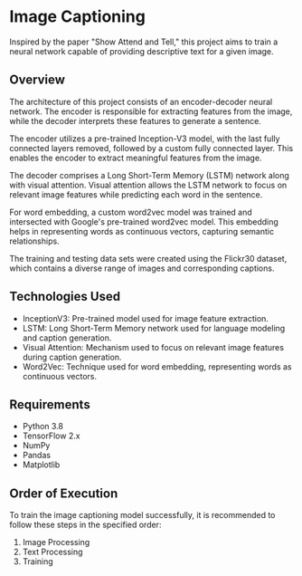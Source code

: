 # Image Captioning

Inspired by the paper "Show Attend and Tell," this project aims to train a neural network capable of providing
descriptive text for a given image.

## Overview

The architecture of this project consists of an encoder-decoder neural network. The encoder is responsible for
extracting features from the image, while the decoder interprets these features to generate a sentence.

The encoder utilizes a pre-trained Inception-V3 model, with the last fully connected layers removed, followed by a
custom fully connected layer. This enables the encoder to extract meaningful features from the image.

The decoder comprises a Long Short-Term Memory (LSTM) network along with visual attention. Visual attention allows the
LSTM network to focus on relevant image features while predicting each word in the sentence.

For word embedding, a custom word2vec model was trained and intersected with Google's pre-trained word2vec model. This
embedding helps in representing words as continuous vectors, capturing semantic relationships.

The training and testing data sets were created using the Flickr30 dataset, which contains a diverse range of images and
corresponding captions.

## Technologies Used

- InceptionV3: Pre-trained model used for image feature extraction.
- LSTM: Long Short-Term Memory network used for language modeling and caption generation.
- Visual Attention: Mechanism used to focus on relevant image features during caption generation.
- Word2Vec: Technique used for word embedding, representing words as continuous vectors.

## Requirements

- Python 3.8
- TensorFlow 2.x
- NumPy
- Pandas
- Matplotlib

## Order of Execution

To train the image captioning model successfully, it is recommended to follow these steps in the specified order:

1. Image Processing
2. Text Processing
3. Training
